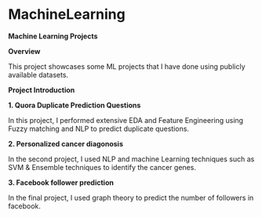 # MachineLearning

**Machine Learning Projects**

**Overview**

This project showcases some ML projects that I have done using publicly available datasets.

**Project Introduction**

**1. Quora Duplicate Prediction Questions**

In this project, I performed extensive EDA and Feature Engineering using Fuzzy matching and NLP to predict duplicate questions.

**2. Personalized cancer diagonosis**

In the second project, I used NLP and machine Learning techniques such as SVM & Ensemble techniques to identify the cancer genes.

**3. Facebook follower prediction**

In the final project, I used graph theory to predict the number of followers in facebook.
